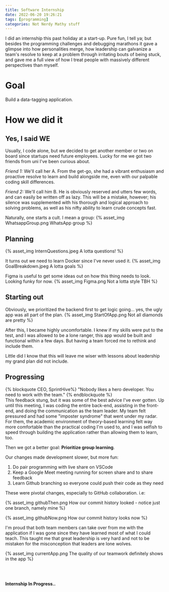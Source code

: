 ```yaml
---
title: Software Internship
date: 2022-06-20 19:26:21
tags: [programming]
categories: Not Nerdy Mathy stuff
---
```


I did an internship this past holiday at a start-up. Pure fun, I tell ya; but besides the programming challenges and debugging marathons it gave a glimpse into how personalities merge, how leadership can galvanize a team's resolve to keep at a problem through irritating bouts of being stuck, and gave me a full view of how I treat people with massively different perspectives than myself.

<!--more-->

# Goal
Build a data-tagging application.

# How we did it
## Yes, I said WE
Usually, I code alone, but we decided to get another member or two on board since startups need future employees. Lucky for me we got two friends from uni I've been curious about.

*Friend 1:* We'll call her A. From the get-go, she had a vibrant enthusiasm and proactive resolve to learn and build alongside me, even with our palpable coding skill differences.

*Friend 2:* We'll call him B. He is obviously reserved and utters few words, and can easily be written off as lazy. This will be a mistake, however; his silence was supplemented with his thorough and logical approach to solving problems, as well as his nifty ability to learn crude concepts fast.

Naturally, one starts a cult. I mean a group:
{% asset_img WhatsappGroup.png WhatsApp group %}

## Planning
{% asset_img InternQuestions.jpeg A lotta questions! %}

It turns out we need to learn Docker since I've never used it.
{% asset_img GoalBreakdown.jpeg A lotta goals %}

Figma is useful to get some ideas out on how this thing needs to look. Looking funky for now.
{% asset_img Figma.png Not a lotta style TBH %}

## Starting out
Obviously, we prioritized the backend first to get logic going... yes, the ugly app was all part of the plan.
{% asset_img StartOfApp.png Not all diamonds are pretty %}

After this, I became highly uncomfortable. I knew if my skills were put to the test, and I was allowed to be a lone ranger, this app would be built and functional within a few days. But having a team forced me to rethink and include them.

Little did I know that this will leave me wiser with lessons about leadership my grand plan did not include.

## Progressing
{% blockquote CEO, SprintHive%}
"Nobody likes a hero developer. You need to work with the team."
{% endblockquote %}
<br />
This feedback stung, but it was some of the best advice I've ever gotten. Up until this meeting, I was coding the entire back-end, assisting in the front-end, and doing the communication as the team leader. My team felt pressured and had some "imposter syndrome" that went under my radar. For them, the academic environment of theory-based learning felt way more comfortable than the practical coding I'm used to, and I was selfish to speed through building the application rather than allowing them to learn, too.

Then we got a better goal: **Prioritize group learning**.

Our changes made development slower, but more fun:
1. Do pair programming with live share on VSCode
2. Keep a Google Meet meeting running for screen share and to share feedback
3. Learn Github branching so everyone could push their code as they need

These were pivotal changes, especially to GitHub collaboration. i.e:

{% asset_img githubThen.png How our commit history looked - notice just one branch, namely mine %}

{% asset_img githubNow.png How our commit history looks now %}

I'm proud that both team members can take over from me with the application if I was gone since they have learned most of what I could teach. This taught me that great leadership is very hard and not to be mistaken for the misconception that leaders are lone wolves.

{% asset_img currentApp.png The quality of our teamwork definitely shows in the app %}

<br />
<br />

**Internship In Progress..**


